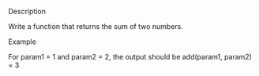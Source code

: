 Description

Write a function that returns the sum of two numbers.

Example

For param1 = 1 and param2 = 2, the output should be
add(param1, param2) = 3